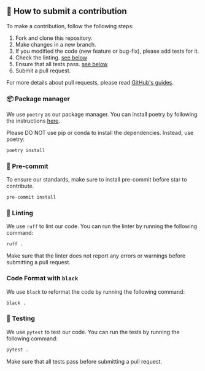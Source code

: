 ## 🤝 How to submit a contribution

To make a contribution, follow the following steps:

1. Fork and clone this repository.
2. Make changes in a new branch.
3. If you modified the code (new feature or bug-fix), please add tests for it.
4. Check the linting. [see below](https://github.com/jonbiemond/BCIT-Available-Courses/blob/main/CONTRIBUTING.md#-linting)
5. Ensure that all tests pass. [see below](https://github.com/jonbiemond/BCIT-Available-Courses/blob/main/CONTRIBUTING.md#-testing)
6. Submit a pull request.

For more details about pull requests, please read [GitHub's guides](https://docs.github.com/en/pull-requests/collaborating-with-pull-requests/proposing-changes-to-your-work-with-pull-requests/creating-a-pull-request).


### 📦 Package manager

We use `poetry` as our package manager. You can install poetry by following the instructions [here](https://python-poetry.org/docs/#installation).

Please DO NOT use pip or conda to install the dependencies. Instead, use poetry:

```bash
poetry install
```

### 📌 Pre-commit

To ensure our standards, make sure to install pre-commit before star to contribute.

```bash
pre-commit install
```

### 🧹 Linting

We use `ruff` to lint our code. You can run the linter by running the following command:

```bash
ruff .
```

Make sure that the linter does not report any errors or warnings before submitting a pull request.

### Code Format with `black`

We use `black` to reformat the code by running the following command:

```bash
black . 
```

### 🧪 Testing

We use `pytest` to test our code. You can run the tests by running the following command:

```bash
pytest .
```

Make sure that all tests pass before submitting a pull request.
